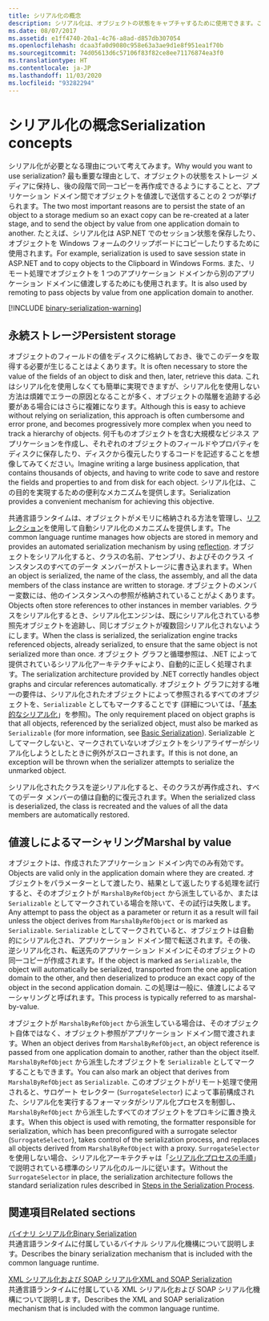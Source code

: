 ```yaml
---
title: シリアル化の概念
description: シリアル化は、オブジェクトの状態をキャプチャするために使用できます。これにより、コピーを作成したり、アプリケーション ドメイン間でオブジェクトを値渡しで送信したりできます。
ms.date: 08/07/2017
ms.assetid: e1ff4740-20a1-4c76-a8ad-d857db307054
ms.openlocfilehash: dcaa3fa0d9080c958e63a3ae9d1e8f951ea1f70b
ms.sourcegitcommit: 74d05613d6c57106f83f82ce8ee71176874ea3f0
ms.translationtype: HT
ms.contentlocale: ja-JP
ms.lasthandoff: 11/03/2020
ms.locfileid: "93282294"
---
```

# <a name="serialization-concepts"></a><span data-ttu-id="0fac5-103">シリアル化の概念</span><span class="sxs-lookup"><span data-stu-id="0fac5-103">Serialization concepts</span></span>
<span data-ttu-id="0fac5-104">シリアル化が必要となる理由について考えてみます。</span><span class="sxs-lookup"><span data-stu-id="0fac5-104">Why would you want to use serialization?</span></span> <span data-ttu-id="0fac5-105">最も重要な理由として、オブジェクトの状態をストレージ メディアに保持し、後の段階で同一コピーを再作成できるようにすることと、アプリケーション ドメイン間でオブジェクトを値渡しで送信することの 2 つが挙げられます。</span><span class="sxs-lookup"><span data-stu-id="0fac5-105">The two most important reasons are to persist the state of an object to a storage medium so an exact copy can be re-created at a later stage, and to send the object by value from one application domain to another.</span></span> <span data-ttu-id="0fac5-106">たとえば、シリアル化は ASP.NET でのセッション状態を保存したり、オブジェクトを Windows フォームのクリップボードにコピーしたりするために使用されます。</span><span class="sxs-lookup"><span data-stu-id="0fac5-106">For example, serialization is used to save session state in ASP.NET and to copy objects to the Clipboard in Windows Forms.</span></span> <span data-ttu-id="0fac5-107">また、リモート処理でオブジェクトを 1 つのアプリケーション ドメインから別のアプリケーション ドメインに値渡しするためにも使用されます。</span><span class="sxs-lookup"><span data-stu-id="0fac5-107">It is also used by remoting to pass objects by value from one application domain to another.</span></span>

[!INCLUDE [binary-serialization-warning](../../../includes/binary-serialization-warning.md)]

## <a name="persistent-storage"></a><span data-ttu-id="0fac5-108">永続ストレージ</span><span class="sxs-lookup"><span data-stu-id="0fac5-108">Persistent storage</span></span>
<span data-ttu-id="0fac5-109">オブジェクトのフィールドの値をディスクに格納しておき、後でこのデータを取得する必要が生じることはよくあります。</span><span class="sxs-lookup"><span data-stu-id="0fac5-109">It is often necessary to store the value of the fields of an object to disk and then, later, retrieve this data.</span></span> <span data-ttu-id="0fac5-110">これはシリアル化を使用しなくても簡単に実現できますが、シリアル化を使用しない方法は煩雑でエラーの原因となることが多く、オブジェクトの階層を追跡する必要がある場合にはさらに複雑になります。</span><span class="sxs-lookup"><span data-stu-id="0fac5-110">Although this is easy to achieve without relying on serialization, this approach is often cumbersome and error prone, and becomes progressively more complex when you need to track a hierarchy of objects.</span></span> <span data-ttu-id="0fac5-111">何千ものオブジェクトを含む大規模なビジネス アプリケーションを作成し、それぞれのオブジェクトのフィールドやプロパティをディスクに保存したり、ディスクから復元したりするコードを記述することを想像してみてください。</span><span class="sxs-lookup"><span data-stu-id="0fac5-111">Imagine writing a large business application, that contains thousands of objects, and having to write code to save and restore the fields and properties to and from disk for each object.</span></span> <span data-ttu-id="0fac5-112">シリアル化は、この目的を実現するための便利なメカニズムを提供します。</span><span class="sxs-lookup"><span data-stu-id="0fac5-112">Serialization provides a convenient mechanism for achieving this objective.</span></span>

<span data-ttu-id="0fac5-113">共通言語ランタイムは、オブジェクトがメモリに格納される方法を管理し、[リフレクション](../../framework/reflection-and-codedom/reflection.md)を使用して自動シリアル化のメカニズムを提供します。</span><span class="sxs-lookup"><span data-stu-id="0fac5-113">The common language runtime manages how objects are stored in memory and provides an automated serialization mechanism by using [reflection](../../framework/reflection-and-codedom/reflection.md).</span></span> <span data-ttu-id="0fac5-114">オブジェクトをシリアル化すると、クラスの名前、アセンブリ、およびそのクラス インスタンスのすべてのデータ メンバーがストレージに書き込まれます。</span><span class="sxs-lookup"><span data-stu-id="0fac5-114">When an object is serialized, the name of the class, the assembly, and all the data members of the class instance are written to storage.</span></span> <span data-ttu-id="0fac5-115">オブジェクトのメンバー変数には、他のインスタンスへの参照が格納されていることがよくあります。</span><span class="sxs-lookup"><span data-stu-id="0fac5-115">Objects often store references to other instances in member variables.</span></span> <span data-ttu-id="0fac5-116">クラスをシリアル化するとき、シリアル化エンジンは、既にシリアル化されている参照先オブジェクトを追跡し、同じオブジェクトが複数回シリアル化されないようにします。</span><span class="sxs-lookup"><span data-stu-id="0fac5-116">When the class is serialized, the serialization engine tracks referenced objects, already serialized, to ensure that the same object is not serialized more than once.</span></span> <span data-ttu-id="0fac5-117">オブジェクト グラフと循環参照は、.NET によって提供されているシリアル化アーキテクチャにより、自動的に正しく処理されます。</span><span class="sxs-lookup"><span data-stu-id="0fac5-117">The serialization architecture provided by .NET correctly handles object graphs and circular references automatically.</span></span> <span data-ttu-id="0fac5-118">オブジェクト グラフに対する唯一の要件は、シリアル化されたオブジェクトによって参照されるすべてのオブジェクトを、`Serializable` としてもマークすることです (詳細については、「[基本的なシリアル化](basic-serialization.md)」を参照)。</span><span class="sxs-lookup"><span data-stu-id="0fac5-118">The only requirement placed on object graphs is that all objects, referenced by the serialized object, must also be marked as `Serializable` (for more information, see [Basic Serialization](basic-serialization.md)).</span></span> <span data-ttu-id="0fac5-119">Serializable としてマークしないと、マークされていないオブジェクトをシリアライザーがシリアル化しようとしたときに例外がスローされます。</span><span class="sxs-lookup"><span data-stu-id="0fac5-119">If this is not done, an exception will be thrown when the serializer attempts to serialize the unmarked object.</span></span>

<span data-ttu-id="0fac5-120">シリアル化されたクラスを逆シリアル化すると、そのクラスが再作成され、すべてのデータ メンバーの値は自動的に復元されます。</span><span class="sxs-lookup"><span data-stu-id="0fac5-120">When the serialized class is deserialized, the class is recreated and the values of all the data members are automatically restored.</span></span>

## <a name="marshal-by-value"></a><span data-ttu-id="0fac5-121">値渡しによるマーシャリング</span><span class="sxs-lookup"><span data-stu-id="0fac5-121">Marshal by value</span></span>
<span data-ttu-id="0fac5-122">オブジェクトは、作成されたアプリケーション ドメイン内でのみ有効です。</span><span class="sxs-lookup"><span data-stu-id="0fac5-122">Objects are valid only in the application domain where they are created.</span></span> <span data-ttu-id="0fac5-123">オブジェクトをパラメーターとして渡したり、結果として返したりする処理を試行すると、そのオブジェクトが `MarshalByRefObject` から派生しているか、または `Serializable` としてマークされている場合を除いて、その試行は失敗します。</span><span class="sxs-lookup"><span data-stu-id="0fac5-123">Any attempt to pass the object as a parameter or return it as a result will fail unless the object derives from `MarshalByRefObject` or is marked as `Serializable`.</span></span> <span data-ttu-id="0fac5-124">`Serializable` としてマークされていると、オブジェクトは自動的にシリアル化され、アプリケーション ドメイン間で転送されます。その後、逆シリアル化され、転送先のアプリケーション ドメインにそのオブジェクトの同一コピーが作成されます。</span><span class="sxs-lookup"><span data-stu-id="0fac5-124">If the object is marked as `Serializable`, the object will automatically be serialized, transported from the one application domain to the other, and then deserialized to produce an exact copy of the object in the second application domain.</span></span> <span data-ttu-id="0fac5-125">この処理は一般に、値渡しによるマーシャリングと呼ばれます。</span><span class="sxs-lookup"><span data-stu-id="0fac5-125">This process is typically referred to as marshal-by-value.</span></span>

<span data-ttu-id="0fac5-126">オブジェクトが `MarshalByRefObject` から派生している場合は、そのオブジェクト自体ではなく、オブジェクト参照がアプリケーション ドメイン間で渡されます。</span><span class="sxs-lookup"><span data-stu-id="0fac5-126">When an object derives from `MarshalByRefObject`, an object reference is passed from one application domain to another, rather than the object itself.</span></span> <span data-ttu-id="0fac5-127">`MarshalByRefObject` から派生したオブジェクトを `Serializable` としてマークすることもできます。</span><span class="sxs-lookup"><span data-stu-id="0fac5-127">You can also mark an object that derives from `MarshalByRefObject` as `Serializable`.</span></span> <span data-ttu-id="0fac5-128">このオブジェクトがリモート処理で使用されると、サロゲート セレクター (`SurrogateSelector`) によって事前構成された、シリアル化を実行するフォーマッタがシリアル化プロセスを制御し、`MarshalByRefObject` から派生したすべてのオブジェクトをプロキシに置き換えます。</span><span class="sxs-lookup"><span data-stu-id="0fac5-128">When this object is used with remoting, the formatter responsible for serialization, which has been preconfigured with a surrogate selector (`SurrogateSelector`), takes control of the serialization process, and replaces all objects derived from `MarshalByRefObject` with a proxy.</span></span> <span data-ttu-id="0fac5-129">`SurrogateSelector` を使用しない場合、シリアル化アーキテクチャは「[シリアル化プロセスの手順](steps-in-the-serialization-process.md)」で説明されている標準のシリアル化のルールに従います。</span><span class="sxs-lookup"><span data-stu-id="0fac5-129">Without the `SurrogateSelector` in place, the serialization architecture follows the standard serialization rules described in [Steps in the Serialization Process](steps-in-the-serialization-process.md).</span></span>  

## <a name="related-sections"></a><span data-ttu-id="0fac5-130">関連項目</span><span class="sxs-lookup"><span data-stu-id="0fac5-130">Related sections</span></span>  
 [<span data-ttu-id="0fac5-131">バイナリ シリアル化</span><span class="sxs-lookup"><span data-stu-id="0fac5-131">Binary Serialization</span></span>](binary-serialization.md)  
 <span data-ttu-id="0fac5-132">共通言語ランタイムに付属しているバイナル シリアル化機構について説明します。</span><span class="sxs-lookup"><span data-stu-id="0fac5-132">Describes the binary serialization mechanism that is included with the common language runtime.</span></span>
  
 [<span data-ttu-id="0fac5-133">XML シリアル化および SOAP シリアル化</span><span class="sxs-lookup"><span data-stu-id="0fac5-133">XML and SOAP Serialization</span></span>](xml-and-soap-serialization.md)  
 <span data-ttu-id="0fac5-134">共通言語ランタイムに付属している XML シリアル化および SOAP シリアル化機構について説明します。</span><span class="sxs-lookup"><span data-stu-id="0fac5-134">Describes the XML and SOAP serialization mechanism that is included with the common language runtime.</span></span>
